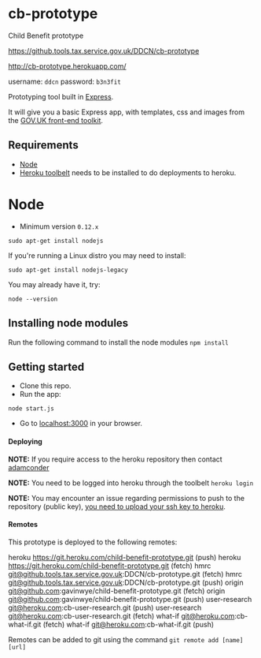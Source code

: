 # cb-prototype
Child Benefit prototype

https://github.tools.tax.service.gov.uk/DDCN/cb-prototype

http://cb-prototype.herokuapp.com/

username: `ddcn`
password: `b3n3fit`

Prototyping tool built in [Express](http://expressjs.com/).

It will give you a basic Express app, with templates, css and images from the [GOV.UK front-end toolkit](https://github.com/alphagov/govuk_frontend_toolkit).


## Requirements

* [Node](http://nodejs.org/)
* [Heroku toolbelt](https://toolbelt.heroku.com/) needs to be installed to do deployments to heroku.

# Node

* Minimum version `0.12.x`

`sudo apt-get install nodejs`

If you're running a Linux distro you may need to install:

`sudo apt-get install nodejs-legacy`

You may already have it, try:

`node --version`

## Installing node modules

Run the following command to install the node modules
`npm install`

## Getting started

* Clone this repo.
* Run the app:

```
node start.js
```

* Go to [localhost:3000](http://localhost:3000) in your browser.

#### Deploying

**NOTE:** If you require access to the heroku repository then contact [adamconder](https://github.tools.tax.service.gov.uk/adamconder)

**NOTE:** You need to be logged into heroku through the toolbelt
```heroku login```

**NOTE:** You may encounter an issue regarding permissions to push to the repository (public key), [you need to upload your ssh key to heroku](https://devcenter.heroku.com/articles/keys#adding-keys-to-heroku).

#### Remotes
This prototype is deployed to the following remotes:

heroku	https://git.heroku.com/child-benefit-prototype.git (push)
heroku	https://git.heroku.com/child-benefit-prototype.git (fetch)
hmrc	git@github.tools.tax.service.gov.uk:DDCN/cb-prototype.git (fetch)
hmrc	git@github.tools.tax.service.gov.uk:DDCN/cb-prototype.git (push)
origin	git@github.com:gavinwye/child-benefit-prototype.git (fetch)
origin	git@github.com:gavinwye/child-benefit-prototype.git (push)
user-research	git@heroku.com:cb-user-research.git (push)
user-research	git@heroku.com:cb-user-research.git (fetch)
what-if	git@heroku.com:cb-what-if.git (fetch)
what-if	git@heroku.com:cb-what-if.git (push)

Remotes can be added to git using the command ```git remote add [name] [url]```
